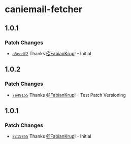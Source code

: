 # caniemail-fetcher

## 1.0.1

### Patch Changes

- [`a3ecdf2`](https://github.com/FabianKrup/caniemail-fetcher/commit/a3ecdf2dbfc7ff90787d3f68d16cbbb67c67e42e) Thanks [@FabianKrup](https://github.com/FabianKrup)! - Initial

## 1.0.2

### Patch Changes

- [`7e49155`](https://github.com/FabianKrup/caniemail-fetcher/commit/7e491554419a98a5cc0c9f98979c94700060ebdc) Thanks [@FabianKrup](https://github.com/FabianKrup)! - Test Patch Versioning

## 1.0.1

### Patch Changes

- [`8c15855`](https://github.com/FabianKrup/caniemail-fetcher/commit/8c1585535c527517578856d9693daa40f58bd5f9) Thanks [@FabianKrup](https://github.com/FabianKrup)! - Initial
